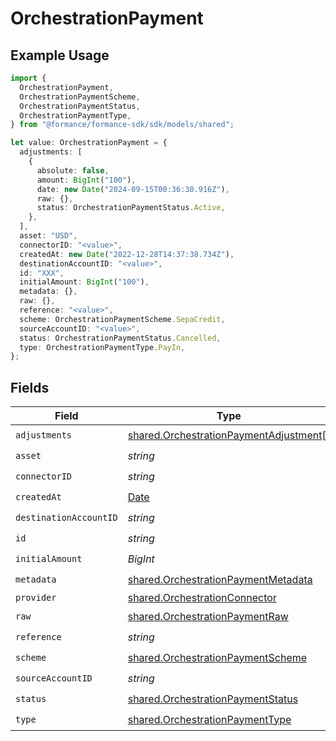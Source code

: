 # OrchestrationPayment

## Example Usage

```typescript
import {
  OrchestrationPayment,
  OrchestrationPaymentScheme,
  OrchestrationPaymentStatus,
  OrchestrationPaymentType,
} from "@formance/formance-sdk/sdk/models/shared";

let value: OrchestrationPayment = {
  adjustments: [
    {
      absolute: false,
      amount: BigInt("100"),
      date: new Date("2024-09-15T00:36:30.916Z"),
      raw: {},
      status: OrchestrationPaymentStatus.Active,
    },
  ],
  asset: "USD",
  connectorID: "<value>",
  createdAt: new Date("2022-12-28T14:37:38.734Z"),
  destinationAccountID: "<value>",
  id: "XXX",
  initialAmount: BigInt("100"),
  metadata: {},
  raw: {},
  reference: "<value>",
  scheme: OrchestrationPaymentScheme.SepaCredit,
  sourceAccountID: "<value>",
  status: OrchestrationPaymentStatus.Cancelled,
  type: OrchestrationPaymentType.PayIn,
};
```

## Fields

| Field                                                                                                   | Type                                                                                                    | Required                                                                                                | Description                                                                                             | Example                                                                                                 |
| ------------------------------------------------------------------------------------------------------- | ------------------------------------------------------------------------------------------------------- | ------------------------------------------------------------------------------------------------------- | ------------------------------------------------------------------------------------------------------- | ------------------------------------------------------------------------------------------------------- |
| `adjustments`                                                                                           | [shared.OrchestrationPaymentAdjustment](../../../sdk/models/shared/orchestrationpaymentadjustment.md)[] | :heavy_check_mark:                                                                                      | N/A                                                                                                     |                                                                                                         |
| `asset`                                                                                                 | *string*                                                                                                | :heavy_check_mark:                                                                                      | N/A                                                                                                     | USD                                                                                                     |
| `connectorID`                                                                                           | *string*                                                                                                | :heavy_check_mark:                                                                                      | N/A                                                                                                     |                                                                                                         |
| `createdAt`                                                                                             | [Date](https://developer.mozilla.org/en-US/docs/Web/JavaScript/Reference/Global_Objects/Date)           | :heavy_check_mark:                                                                                      | N/A                                                                                                     |                                                                                                         |
| `destinationAccountID`                                                                                  | *string*                                                                                                | :heavy_check_mark:                                                                                      | N/A                                                                                                     |                                                                                                         |
| `id`                                                                                                    | *string*                                                                                                | :heavy_check_mark:                                                                                      | N/A                                                                                                     | XXX                                                                                                     |
| `initialAmount`                                                                                         | *BigInt*                                                                                                | :heavy_check_mark:                                                                                      | N/A                                                                                                     | 100                                                                                                     |
| `metadata`                                                                                              | [shared.OrchestrationPaymentMetadata](../../../sdk/models/shared/orchestrationpaymentmetadata.md)       | :heavy_check_mark:                                                                                      | N/A                                                                                                     |                                                                                                         |
| `provider`                                                                                              | [shared.OrchestrationConnector](../../../sdk/models/shared/orchestrationconnector.md)                   | :heavy_minus_sign:                                                                                      | N/A                                                                                                     |                                                                                                         |
| `raw`                                                                                                   | [shared.OrchestrationPaymentRaw](../../../sdk/models/shared/orchestrationpaymentraw.md)                 | :heavy_check_mark:                                                                                      | N/A                                                                                                     |                                                                                                         |
| `reference`                                                                                             | *string*                                                                                                | :heavy_check_mark:                                                                                      | N/A                                                                                                     |                                                                                                         |
| `scheme`                                                                                                | [shared.OrchestrationPaymentScheme](../../../sdk/models/shared/orchestrationpaymentscheme.md)           | :heavy_check_mark:                                                                                      | N/A                                                                                                     |                                                                                                         |
| `sourceAccountID`                                                                                       | *string*                                                                                                | :heavy_check_mark:                                                                                      | N/A                                                                                                     |                                                                                                         |
| `status`                                                                                                | [shared.OrchestrationPaymentStatus](../../../sdk/models/shared/orchestrationpaymentstatus.md)           | :heavy_check_mark:                                                                                      | N/A                                                                                                     |                                                                                                         |
| `type`                                                                                                  | [shared.OrchestrationPaymentType](../../../sdk/models/shared/orchestrationpaymenttype.md)               | :heavy_check_mark:                                                                                      | N/A                                                                                                     |                                                                                                         |